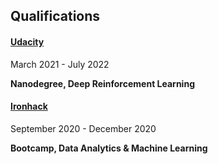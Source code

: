 <div class='PortMarker'>

## Qualifications

<div class='StyledHR StyledHRProjects'></div>

<h4><a href="https://graduation.udacity.com/confirm/QDQEDUGP" class="gradientHoverLink">Udacity</a></h4>


March 2021 - July 2022

**Nanodegree, Deep Reinforcement Learning** 

<div class='StyledHR StyledHRProjects'></div>

<h4><a href="https://www.credential.net/b1e5cf93-1327-4dbc-a088-61a974bcbfbb#gs.5kfg5e" class="gradientHoverLink">Ironhack</a></h4>

September 2020 - December 2020

**Bootcamp, Data Analytics & Machine Learning** 

